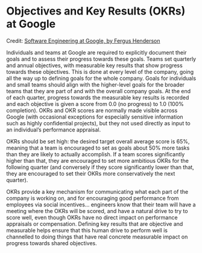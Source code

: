 #  Objectives and Key Results (OKRs) at Google

Credit: [Software Engineering at Google, by Fergus Henderson](https://arxiv.org/pdf/1702.01715.pdf)

Individuals and teams at Google are required to explicitly document their goals and to assess their progress towards these goals. Teams set quarterly and annual objectives, with measurable key results that show progress towards these objectives. This is done at every level of the company, going all the way up to defining goals for the whole company. Goals for individuals and small teams should align with the higher-level goals for the broader teams that they are part of and with the overall company goals. At the end of each quarter, progress towards the measurable key results is recorded and each objective is given a score from 0.0 (no progress) to 1.0 (100% completion). OKRs and OKR scores are normally made visible across Google (with occasional exceptions for especially sensitive information such as highly confidential projects), but they not used directly as input to an individual’s performance appraisal.

OKRs should be set high: the desired target overall average score is 65%, meaning that a team is encouraged to set as goals about 50% more tasks than they are likely to actually accomplish. If a team scores significantly higher than that, they are encouraged to set more ambitious OKRs for the following quarter (and conversely if they score significantly lower than that, they are encouraged to set their OKRs more conservatively the next quarter).

OKRs provide a key mechanism for communicating what each part of the company is working on, and for encouraging good performance from employees via social incentives… engineers know that their team will have a meeting where the OKRs will be scored, and have a natural drive to try to score well, even though OKRs have no direct impact on performance appraisals or compensation. Defining key results that are objective and measurable helps ensure that this human drive to perform well is channelled to doing things that have real concrete measurable impact on progress towards shared objectives.


